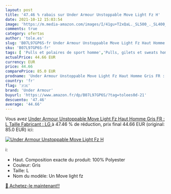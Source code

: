 ```yaml
---
layout: post
title: '47.46 % rabais sur Under Armour Unstoppable Move Light Fz H'
date: 2021-10-12 15:03:54
image: 'https://m.media-amazon.com/images/I/41gu+T2xQaL._SL500_._SL400_.jpg'
comments: true
category: ofertas
author: 'tole.es'
slug: 'B07L97GP6S-fr Under Armour Unstoppable Move Light Fz Haut Homme Gris FR...'
sku: 'B07L97GP6S-fr'
tags: [ 'Pulls et polaires de sport homme','Pulls, gilets et sweats homme','Sportswear homme','Sweats homme','Sweatshirts  homme','Vêtements','Vêtements homme','under armour', ]
actualPrice: 44.66 EUR
currency: EUR
price: 44.66
comparePrice: 85.0 EUR
prodname: 'Under Armour Unstoppable Move Light Fz Haut Homme Gris FR : L  Taille Fabricant : LG '
country: 'fr'
flag: '🇫🇷'
brand: 'Under Armour'
buyurl: 'https://www.amazon.fr/dp/B07L97GP6S/?tag=tolees0d-21'
descuento: '47.46'
average: '44.66'
---
```


Vous avez [Under Armour Unstoppable Move Light Fz Haut Homme Gris FR : L  Taille Fabricant : LG ](https://www.amazon.fr/dp/B07L97GP6S/?tag=tolees0d-21)  à  47.46 % de réduction, prix final  44.66 EUR (original: 85.0 EUR) ici:

[![Under Armour Unstoppable Move Light Fz H](https://m.media-amazon.com/images/I/41gu+T2xQaL._SL500_._SL400_.jpg)](https://www.amazon.fr/dp/B07L97GP6S/?tag=tolees0d-21)

ℹ️:

- Haut. Composition exacte du produit: 100% Polyester
- Couleur: Gris
- Taille: L
- Nom du modèle: Un Move light fz

[🛒 Achetez-le maintenant!!](https://www.amazon.fr/dp/B07L97GP6S/?tag=tolees0d-21)
